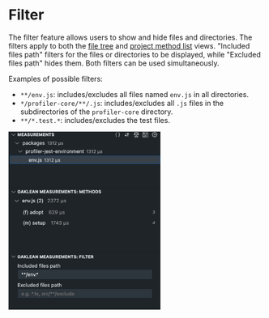 # Filter

The filter feature allows users to show and hide files and directories. The filters apply to both the [file tree](./FileTree.md) and [project method list](./ProjectMethodList.md) views. "Included files path" filters for the files or directories to be displayed, while "Excluded files path" hides them. Both filters can be used simultaneously.

Examples of possible filters:

- `**/env.js`: includes/excludes all files named `env.js` in all directories.
- `*/profiler-core/**/.js`: includes/excludes all `.js` files in the subdirectories of the `profiler-core` directory.
- `**/*.test.*`: includes/excludes the test files.

<img src="../images/docs/filter.png" alt="Filter" width="300"/>
